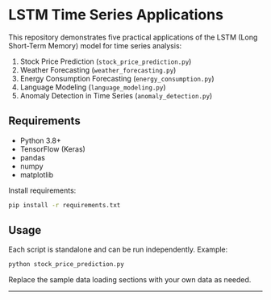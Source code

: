 # LSTM Time Series Applications

This repository demonstrates five practical applications of the LSTM (Long Short-Term Memory) model for time series analysis:

1. Stock Price Prediction (`stock_price_prediction.py`)
2. Weather Forecasting (`weather_forecasting.py`)
3. Energy Consumption Forecasting (`energy_consumption.py`)
4. Language Modeling (`language_modeling.py`)
5. Anomaly Detection in Time Series (`anomaly_detection.py`)

## Requirements

- Python 3.8+
- TensorFlow (Keras)
- pandas
- numpy
- matplotlib

Install requirements:

```bash
pip install -r requirements.txt
```

## Usage

Each script is standalone and can be run independently. Example:

```bash
python stock_price_prediction.py
```

Replace the sample data loading sections with your own data as needed.

---

